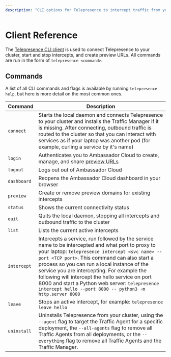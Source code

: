 ```yaml
---
description: "CLI options for Telepresence to intercept traffic from your Kubernetes cluster to code running on your laptop."
---
```


# Client Reference

The [Telepresence CLI client](../../quick-start) is used to connect Telepresence to your cluster, start and stop intercepts, and create preview URLs. All commands are run in the form of `telepresence <command>`.

## Commands

A list of all CLI commands and flags is available by running `telepresence help`, but here is more detail on the most common ones.

| Command | Description |
| --- | --- |
| `connect` | Starts the local daemon and connects Telepresence to your cluster and installs the Traffic Manager if it is missing.  After connecting, outbound traffic is routed to the cluster so that you can interact with services as if your laptop was another pod (for example, curling a service by it's name) |
| `login` | Authenticates you to Ambassador Cloud to create, manage, and share [preview URLs](../../howtos/preview-urls/)
| `logout` | Logs out out of Ambassador Cloud |
| `dashboard` | Reopens the Ambassador Cloud dashboard in your browser |
| `preview` | Create or remove preview domains for existing intercepts |
| `status` | Shows the current connectivity status |
| `quit` | Quits the local daemon, stopping all intercepts and outbound traffic to the cluster|
| `list` | Lists the current active intercepts |
| `intercept` | Intercepts a service, run followed by the service name to be intercepted and what port to proxy to your laptop: `telepresence intercept <svc name> --port <TCP port>`. This command can also start a process so you can run a local instance of the service you are intercepting. For example the following will intercept the hello service on port 8000 and start a Python web server: `telepresence intercept hello --port 8000 -- python3 -m http.server 8000` |
| `leave` | Stops an active intercept, for example: `telepresence leave hello` |
| `uninstall` | Uninstalls Telepresence from your cluster, using the `--agent` flag to target the Traffic Agent for a specific deployment, the `--all-agents` flag to remove all Traffic Agents from all deployments, or the `--everything` flag to remove all Traffic Agents and the Traffic Manager.
